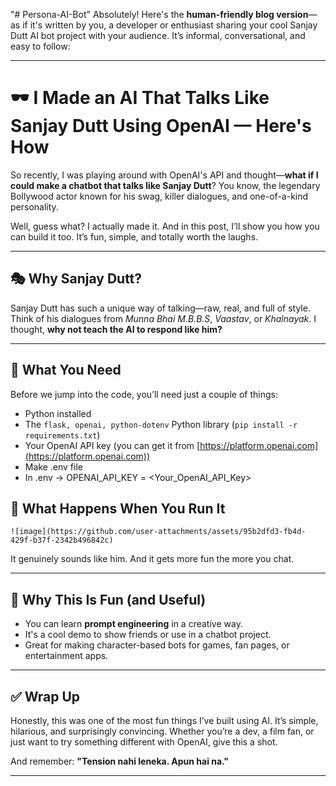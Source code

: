 "# Persona-AI-Bot" 
Absolutely! Here's the **human-friendly blog version**—as if it's written by you, a developer or enthusiast sharing your cool Sanjay Dutt AI bot project with your audience. It’s informal, conversational, and easy to follow:

---

# 🕶️ I Made an AI That Talks Like Sanjay Dutt Using OpenAI — Here's How

So recently, I was playing around with OpenAI's API and thought—**what if I could make a chatbot that talks like Sanjay Dutt**? You know, the legendary Bollywood actor known for his swag, killer dialogues, and one-of-a-kind personality.

Well, guess what? I actually made it. And in this post, I’ll show you how you can build it too. It’s fun, simple, and totally worth the laughs.

---

## 🎭 Why Sanjay Dutt?

Sanjay Dutt has such a unique way of talking—raw, real, and full of style. Think of his dialogues from *Munna Bhai M.B.B.S*, *Vaastav*, or *Khalnayak*. I thought, **why not teach the AI to respond like him?**

---

## 🧰 What You Need

Before we jump into the code, you’ll need just a couple of things:

* Python installed
* The `flask, openai, python-dotenv` Python library (`pip install -r requirements.txt`)
* Your OpenAI API key (you can get it from [https://platform.openai.com](https://platform.openai.com))
* Make .env file
* In .env -> OPENAI_API_KEY = <Your_OpenAI_API_Key>

## 🧪 What Happens When You Run It

```
![image](https://github.com/user-attachments/assets/95b2dfd3-fb4d-429f-b37f-2342b496842c)

```

It genuinely sounds like him. And it gets more fun the more you chat.

---

## 🤔 Why This Is Fun (and Useful)

* You can learn **prompt engineering** in a creative way.
* It's a cool demo to show friends or use in a chatbot project.
* Great for making character-based bots for games, fan pages, or entertainment apps.

---

## ✅ Wrap Up

Honestly, this was one of the most fun things I’ve built using AI. It’s simple, hilarious, and surprisingly convincing. Whether you’re a dev, a film fan, or just want to try something different with OpenAI, give this a shot.

And remember:
**"Tension nahi leneka. Apun hai na."**

---

